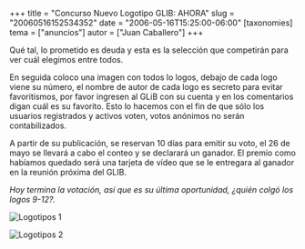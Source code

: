 +++
title = "Concurso Nuevo Logotipo GLIB: AHORA"
slug = "20060516152534352"
date = "2006-05-16T15:25:00-06:00"
[taxonomies]
tema = ["anuncios"]
autor = ["Juan Caballero"]
+++

Qué tal, lo prometido es deuda y esta es la selección que competirán
para ver cuál elegimos entre todos.

<!-- more -->
En seguida coloco una imagen con todos lo logos, debajo de cada logo
viene su número, el nombre de autor de cada logo es secreto para evitar
favoritismos, por favor ingresen al GLiB con su cuenta y en los
comentarios digan cuál es su favorito. Esto lo hacemos con el fin de que
sólo los usuarios registrados y activos voten, votos anónimos no serán
contabilizados.

A partir de su publicación, se reservan 10 días para emitir su voto, el
26 de mayo se llevará a cabo el conteo y se declarará un ganador. El
premio como habíamos quedado será una tarjeta de vídeo que se le
entregara al ganador en la reunión próxima del GLIB.

*Hoy termina la votación, así que es su última oportunidad, ¿quién colgó
los logos 9-12?.*

![Logotipos 1](../images/20060516152534352_1_original.png)

![Logotipos 2](../images/20060516152534352_2_original.png)
